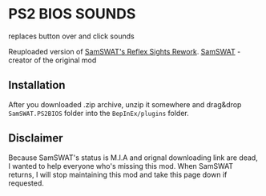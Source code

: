 # PS2 BIOS SOUNDS
replaces button over and click sounds

Reuploaded version of [SamSWAT's Reflex Sights Rework](https://hub.sp-tarkov.com/files/file/1028-ps2-bios-sounds).
[SamSWAT](https://hub.sp-tarkov.com/user/1652-samswat) - creator of the original mod

## Installation
After you downloaded .zip archive, unzip it somewhere and drag&drop `SamSWAT.PS2BIOS` folder into the `BepInEx/plugins` folder.

## Disclaimer
Because SamSWAT's status is M.I.A and orignal downloading link are dead, I wanted to help everyone who's missing this mod.
When SamSWAT returns, I will stop maintaining this mod and take this page down if requested.